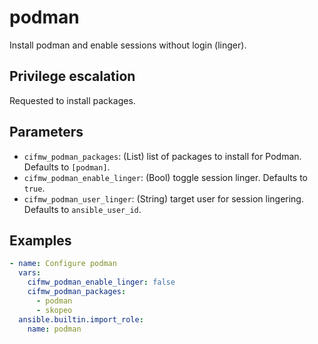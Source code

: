 # podman

Install podman and enable sessions without login (linger).

## Privilege escalation

Requested to install packages.

## Parameters

* `cifmw_podman_packages`: (List) list of packages to install for Podman. Defaults to `[podman]`.
* `cifmw_podman_enable_linger`: (Bool) toggle session linger. Defaults to `true`.
* `cifmw_podman_user_linger`: (String) target user for session lingering. Defaults to `ansible_user_id`.

## Examples

```YAML
- name: Configure podman
  vars:
    cifmw_podman_enable_linger: false
    cifmw_podman_packages:
      - podman
      - skopeo
  ansible.builtin.import_role:
    name: podman
```
